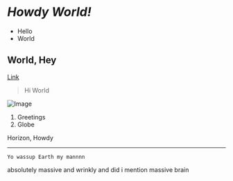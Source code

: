 # *Howdy World!*  
* Hello
* World

## **World, Hey**
[Link](https://www.helloworld.org/)	

> Hi
> World

![Image](https://miro.medium.com/max/1024/1*OohqW5DGh9CQS4hLY5FXzA.png)	

1. Greetings
2. Globe

Horizon, Howdy

---

`Yo wassup Earth my mannnn`

absolutely massive and wrinkly and did i mention massive brain
```
